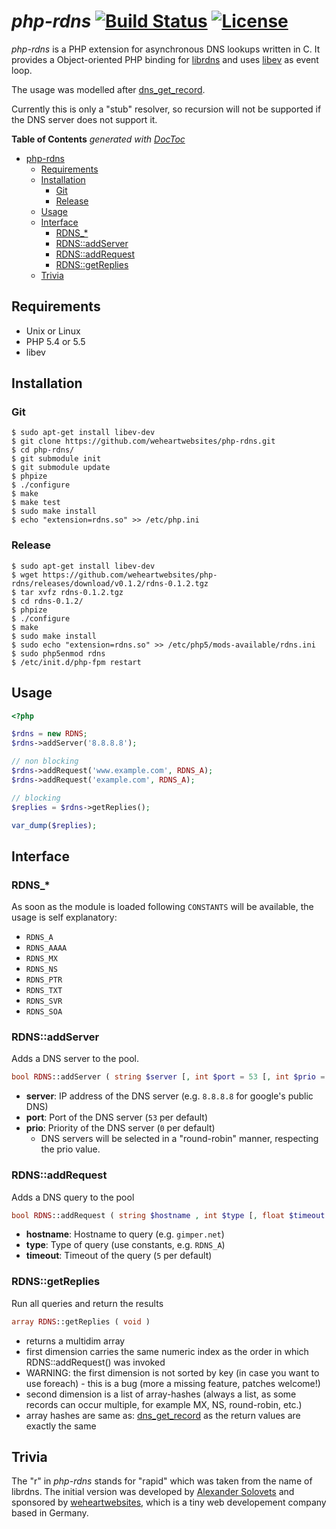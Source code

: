 # *php-rdns* [![Build Status](https://travis-ci.org/weheartwebsites/php-rdns.svg?branch=master)](https://travis-ci.org/weheartwebsites/php-rdns) [![License](http://img.shields.io/badge/license-Apache--2.0-lightgrey.svg)](http://www.apache.org/licenses/LICENSE-2.0.html)

*php-rdns* is a PHP extension for asynchronous DNS lookups written in C. It provides a Object-oriented PHP binding for [librdns](https://github.com/vstakhov/librdns) and uses [libev](http://software.schmorp.de/pkg/libev.html) as event loop.

The usage was modelled after [dns_get_record](http://php.net/manual/en/function.dns-get-record.php).

Currently this is only a "stub" resolver, so recursion will not be supported if the DNS server does not support it.

**Table of Contents**  *generated with [DocToc](http://doctoc.herokuapp.com/)*

- [php-rdns  ](#user-content-php-rdns--)
	- [Requirements](#user-content-requirements)
	- [Installation](#user-content-installation)
		- [Git](#user-content-git)
		- [Release](#user-content-release)
	- [Usage](#user-content-usage)
	- [Interface](#user-content-interface)
		- [RDNS_*](#user-content-rdns_)
		- [RDNS::addServer](#user-content-rdnsaddserver)
		- [RDNS::addRequest](#user-content-rdnsaddrequest)
		- [RDNS::getReplies](#user-content-rdnsgetreplies)
	- [Trivia](#user-content-trivia)


## Requirements

 - Unix or Linux
 - PHP 5.4 or 5.5
 - libev


## Installation

### Git

```
$ sudo apt-get install libev-dev
$ git clone https://github.com/weheartwebsites/php-rdns.git
$ cd php-rdns/
$ git submodule init
$ git submodule update
$ phpize
$ ./configure
$ make
$ make test
$ sudo make install
$ echo "extension=rdns.so" >> /etc/php.ini
``` 

### Release

```
$ sudo apt-get install libev-dev
$ wget https://github.com/weheartwebsites/php-rdns/releases/download/v0.1.2/rdns-0.1.2.tgz
$ tar xvfz rdns-0.1.2.tgz
$ cd rdns-0.1.2/
$ phpize
$ ./configure
$ make
$ sudo make install
$ sudo echo "extension=rdns.so" >> /etc/php5/mods-available/rdns.ini
$ sudo php5enmod rdns
$ /etc/init.d/php-fpm restart
```


## Usage

```php
<?php

$rdns = new RDNS;
$rdns->addServer('8.8.8.8');

// non blocking
$rdns->addRequest('www.example.com', RDNS_A);
$rdns->addRequest('example.com', RDNS_A);

// blocking
$replies = $rdns->getReplies();

var_dump($replies);
``` 


## Interface


### RDNS_*

As soon as the module is loaded following `CONSTANTS` will be available, the usage is self explanatory:

- `RDNS_A`
- `RDNS_AAAA`
- `RDNS_MX`
- `RDNS_NS`
- `RDNS_PTR`
- `RDNS_TXT`
- `RDNS_SVR`
- `RDNS_SOA`


### RDNS::addServer

Adds a DNS server to the pool.

```php
bool RDNS::addServer ( string $server [, int $port = 53 [, int $prio = 0 ]] )
```

- **server**: IP address of the DNS server (e.g. `8.8.8.8` for google's public DNS)
- **port**: Port of the DNS server (`53` per default)
- **prio**: Priority of the DNS server (`0` per default)
	- DNS servers will be selected in a "round-robin" manner, respecting the prio value.



### RDNS::addRequest

Adds a DNS query to the pool

```php
bool RDNS::addRequest ( string $hostname , int $type [, float $timeout = 5 ]] )
```

- **hostname**: Hostname to query (e.g. `gimper.net`)
- **type**: Type of query (use constants, e.g. `RDNS_A`)
- **timeout**: Timeout of the query (`5` per default)


### RDNS::getReplies

Run all queries and return the results

```php
array RDNS::getReplies ( void )
```

- returns a multidim array
- first dimension carries the same numeric index as the order in which RDNS::addRequest() was invoked
- WARNING: the first dimension is not sorted by key (in case you want to use foreach) - this is a bug (more a missing feature, patches welcome!)
- second dimension is a list of array-hashes (always a list, as some records can occur multiple, for example MX, NS, round-robin, etc.)
- array hashes are same as: [dns_get_record](http://php.net/manual/en/function.dns-get-record.php) as the return values are exactly the same


## Trivia

The "r" in *php-rdns* stands for "rapid" which was taken from the name of librdns. The initial version was developed by [Alexander Solovets](https://github.com/mbait) and sponsored by
[weheartwebsites](http://www.weheartwebsites.de), which is a tiny web developement company based in Germany.
